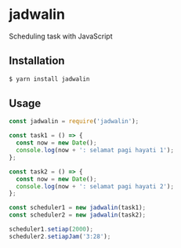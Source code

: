 # jadwalin
Scheduling task with JavaScript

## Installation
```bash
$ yarn install jadwalin
```

## Usage

```javascript
const jadwalin = require('jadwalin');

const task1 = () => {
  const now = new Date();
  console.log(now + ': selamat pagi hayati 1');
};

const task2 = () => {
  const now = new Date();
  console.log(now + ': selamat pagi hayati 2');
};

const scheduler1 = new jadwalin(task1);
const scheduler2 = new jadwalin(task2);

scheduler1.setiap(2000);
scheduler2.setiapJam('3:28');
```
